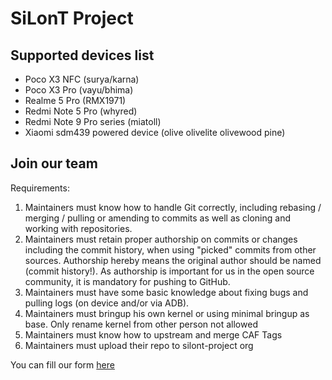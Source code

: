SiLonT Project
==============

## Supported devices list ##
 - Poco X3 NFC          (surya/karna)
 - Poco X3 Pro          (vayu/bhima)
 - Realme 5 Pro         (RMX1971)
 - Redmi Note 5 Pro     (whyred)
 - Redmi Note 9 Pro series (miatoll)
 - Xiaomi sdm439 powered device (olive olivelite olivewood pine)

## Join our team ##
Requirements:
 1. Maintainers must know how to handle Git correctly, including rebasing / merging / pulling or amending to commits as well as cloning and working with repositories.
 2. Maintainers must retain proper authorship on commits or changes including the commit history, when using "picked" commits from other sources. Authorship hereby means the original author should be named (commit history!). As authorship is important for us in the open source community, it is mandatory for pushing to GitHub.
 3. Maintainers must have some basic knowledge about fixing bugs and pulling logs (on device and/or via ADB).
 4. Maintainers must bringup his own kernel or using minimal bringup as base. Only rename kernel from other person not allowed
 5. Maintainers must know how to upstream and merge CAF Tags
 6. Maintainers must upload their repo to silont-project org

You can fill our form [here](https://docs.google.com/forms/d/e/1FAIpQLSewMZbmjsUKvz899sHbRRmNkWNdXH6JbnD64Zjk7L8kh7dgVg/viewform)
